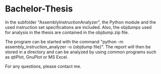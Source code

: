 # Bachelor-Thesis

In the subfolder "AssemblyInstructionAnalyzer", the Python module and the used instruction set specifications are included. Also, the objdumps used for analysis in the thesis are contained in the objdump.zip file.

The program can be started with the command
"python -m assembly_instruction_analyzer -o {objdump file}".
The report will then be stored in a directory and can be analyzed by using common programs such as qtiPlot, GnuPlot or MS Excel.

For any questions, please contact me.